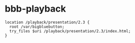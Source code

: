 # bbb-playback

```
location /playback/presentation/2.3 {
  root /var/bigbluebutton;
  try_files $uri /playback/presentation/2.3/index.html;
}
```
